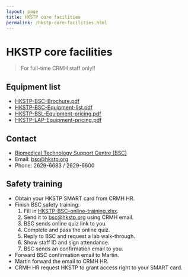 ```yaml
---
layout: page
title: HKSTP core facilities
permalink: /hkstp-core-facilities.html
---
```


# HKSTP core facilities

> For full-time CRMH staff only!!

## Equipment list
- [HKSTP-BSC-Brochure.pdf](/files/HKSTP-BSC-Brochure.pdf)
- [HKSTP-BSC-Equipment-list.pdf](/files/HKSTP-BSC-Equipment-list.pdf)
- [HKSTP-BSL-Equipment-pricing.pdf](/files/HKSTP-BSL-Equipment-pricing.pdf)
- [HKSTP-LAP-Equipment-pricing.pdf](/files/HKSTP-LAP-Equipment-pricing.pdf)

## Contact
- [Biomedical Technology Support Centre (BSC)](https://www.hkstp.org/zh-hk/what-we-offer/infrastructure/biomedical-technology-support-centre/)
- Email: [bsc@hkstp.org](mailto:bsc@hkstp.org)
- Phone: 2629-6683 / 2629-6600

## Safety training
- Obtain your HKSTP SMART card from CRMH HR.
- Finish BSC safety training:
  1. Fill in [HKSTP-BSC-online-training.xlsx](/files/HKSTP-BSC-online-training.xlsx).
  2. Send it to bsc@hkstp.org using CRMH email.
  3. BSC sends online quiz link to you.
  4. Complete and pass the online quiz.
  5. Reply to BSC and request a lab walk-through.
  6. Show staff ID and sign attendance.
  7. BSC sends an confirmation email to you.
- Forward BSC confirmation email to Martin.
- Martin forward the email to CRMH HR.
- CRMH HR request HKSTP to grant access right to your SMART card.
